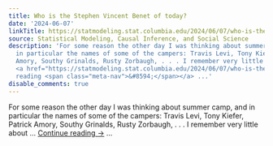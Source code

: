```yaml
---
title: Who is the Stephen Vincent Benet of today?
date: '2024-06-07'
linkTitle: https://statmodeling.stat.columbia.edu/2024/06/07/who-is-the-stephen-vincent-benet-of-today/
source: Statistical Modeling, Causal Inference, and Social Science
description: 'For some reason the other day I was thinking about summer camp, and
  in particular the names of some of the campers: Travis Levi, Tony Kiefer, Patrick
  Amory, Southy Grinalds, Rusty Zorbaugh, . . . I remember very little about &#8230;
  <a href="https://statmodeling.stat.columbia.edu/2024/06/07/who-is-the-stephen-vincent-benet-of-today/">Continue
  reading <span class="meta-nav">&#8594;</span></a> ...'
disable_comments: true
---
```

For some reason the other day I was thinking about summer camp, and in particular the names of some of the campers: Travis Levi, Tony Kiefer, Patrick Amory, Southy Grinalds, Rusty Zorbaugh, . . . I remember very little about &#8230; <a href="https://statmodeling.stat.columbia.edu/2024/06/07/who-is-the-stephen-vincent-benet-of-today/">Continue reading <span class="meta-nav">&#8594;</span></a> ...